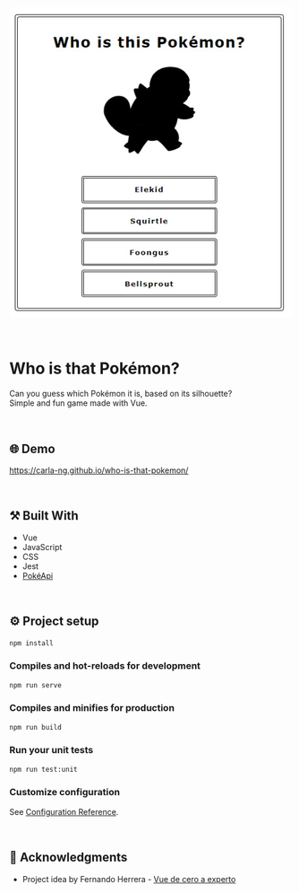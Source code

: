 <p align="center">
  <img src="https://github.com/carla-ng/who-is-that-pokemon/blob/master/src/assets/readme_image_1.jpg?raw=true" alt="Who is that Pokemon">
</p>

<br/>

# Who is that Pokémon?
Can you guess which Pokémon it is, based on its silhouette?
<br/>
Simple and fun game made with Vue.

<br/>

## :globe_with_meridians: Demo
https://carla-ng.github.io/who-is-that-pokemon/

<br/>

## :hammer_and_pick: Built With
* Vue
* JavaScript
* CSS
* Jest
* [PokéApi](https://pokeapi.co/)

<br/>

## :gear: Project setup
```
npm install
```

### Compiles and hot-reloads for development
```
npm run serve
```

### Compiles and minifies for production
```
npm run build
```

### Run your unit tests
```
npm run test:unit
```

### Customize configuration
See [Configuration Reference](https://cli.vuejs.org/config/).


<br/>

## :clap: Acknowledgments
* Project idea by Fernando Herrera - [Vue de cero a experto](https://www.udemy.com/course/vuejs-fh/)
